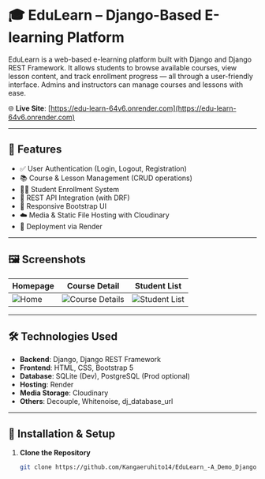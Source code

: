 # 🎓 EduLearn – Django-Based E-learning Platform

EduLearn is a web-based e-learning platform built with Django and Django REST Framework. It allows students to browse available courses, view lesson content, and track enrollment progress — all through a user-friendly interface. Admins and instructors can manage courses and lessons with ease.

🌐 **Live Site**: [https://edu-learn-64v6.onrender.com](https://edu-learn-64v6.onrender.com)

---

## 📌 Features

- ✅ User Authentication (Login, Logout, Registration)
- 📚 Course & Lesson Management (CRUD operations)
- 🧑‍🎓 Student Enrollment System
- 🔄 REST API Integration (with DRF)
- 🎨 Responsive Bootstrap UI
- ☁️ Media & Static File Hosting with Cloudinary
- 🚀 Deployment via Render

---

## 🖼️ Screenshots

| Homepage | Course Detail | Student List |
|---------|----------------|----------------|
| ![Home](https://res.cloudinary.com/dmpclkrea/image/upload/v1744623157/Homepage_of_Edulearn_eg6nsr.png) | ![Course Details](https://res.cloudinary.com/dmpclkrea/image/upload/v1744623193/Course_list_fzk4rj.png) | ![Student List](https://res.cloudinary.com/dmpclkrea/image/upload/v1744623431/Student_list_kslaeo.png) |

---

## 🛠️ Technologies Used

- **Backend**: Django, Django REST Framework
- **Frontend**: HTML, CSS, Bootstrap 5
- **Database**: SQLite (Dev), PostgreSQL (Prod optional)
- **Hosting**: Render
- **Media Storage**: Cloudinary
- **Others**: Decouple, Whitenoise, dj_database_url

---

## 🚀 Installation & Setup

1. **Clone the Repository**
   ```bash
   git clone https://github.com/Kangaeruhito14/EduLearn_-A_Demo_Django_Project-.git
